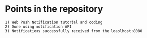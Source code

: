 # Points in the repository
    1) Web Push Notification tutorial and coding
    2) Done using notification API 
    3) Notifications successfully received from the loaolhost:8080
    

